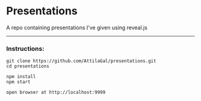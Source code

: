 # Presentations

A repo containing presentations I've given using reveal.js

---

### Instructions:
```
git clone https://github.com/AttilaGal/presentations.git
cd presentations

npm install
npm start

open browser at http://localhost:9999
```
